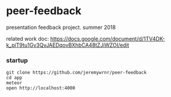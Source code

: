 # peer-feedback

presentation feedback project. summer 2018

related work doc: https://docs.google.com/document/d/1TV4DK-k_piT9tu1Gv3QvJAEDqovBXhbCA48tZJiWZOI/edit

### startup

    git clone https://github.com/jeremywrnr/peer-feedback
    cd app
    meteor
    open http://localhost:4000

